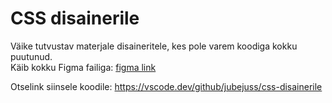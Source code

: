 # CSS disainerile
Väike tutvustav materjale disaineritele, kes pole varem koodiga kokku puutunud.  
Käib kokku Figma failiga: [figma link](https://www.figma.com/file/IltiYr3zPqBUFrr22OplMJ/css-disainerile?type=design&node-id=0%3A1&mode=design&t=0oQbL4MpVOmKh9A4-1)

Otselink siinsele koodile: https://vscode.dev/github/jubejuss/css-disainerile
